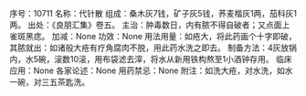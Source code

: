 序号：10711
名称：代针散
组成：桑木灰7钱，矿子灰5钱，荞麦楷灰1两，茄科灰1两。
出处：《良朋汇集》卷五。
主治：肿毒数日，内有脓不得自破者；又点面上雀斑黑痣。
加减：None
功效：None
用法用量：如疮大，将此药画个十字即破，其脓就出：如诸般大疮有疗角腐肉不脱，用此药水洗之即去。
制备方法：4灰放锅内，水5碗，滚数10滚，用布袋滤去滓，将水从新用铁构熬至1小酒钟存用。
临床应用：None
各家论述：None
用药禁忌：None
附注：如洗大疮，对水洗，如水一碗，对三五茶匙洗。
